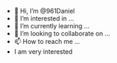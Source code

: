 - 👋 Hi, I’m @961Daniel
- 👀 I’m interested in ...
- 🌱 I’m currently learning ...
- 💞️ I’m looking to collaborate on ...
- 📫 How to reach me ...
- I am very interested 

<!---
961Daniel/961Daniel is a ✨ special ✨ repository because its `README.md` (this file) appears on your GitHub profile.
You can click the Preview link to take a look at your changes.
--->
